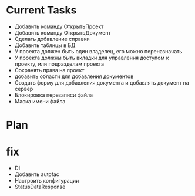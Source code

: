 # Current Tasks

- Добавить команду ОткрытьПроект
- Добавить команду ОткрытьДокумент
- Сделать добавление справки
- Добавить таблицы в БД
- У проекта должен быть один владелец, его можно переназначать
- У проекта должны быть вкладки для управления доступом к проекту, или подразделам проекта
- Сохранять права на проект
- добавить области для добавления документов
- Создать форму для добавления документа и добавлять документ на сервер
- Блокировка перезаписи файла
- Маска имени файла

# Plan

# fix

- DI
- Добавить autofac
- Настроить конфигурации
- StatusDataResponse